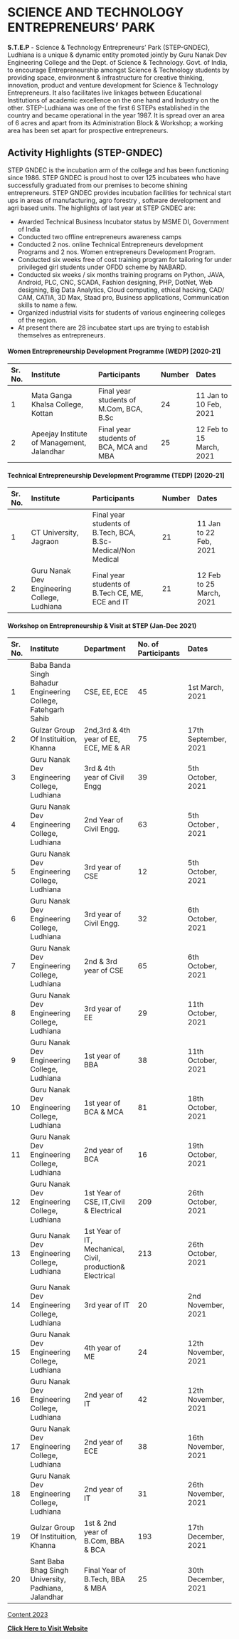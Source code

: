 # SCIENCE AND TECHNOLOGY ENTREPRENEURS’ PARK

**S.T.E.P** - Science & Technology Entrepreneurs’ Park (STEP-GNDEC), Ludhiana is a unique & dynamic entity promoted jointly by Guru Nanak Dev Engineering College and the Dept. of Science & Technology. Govt. of India, to encourage Entrepreneurship amongst Science & Technology students by providing space, environment & infrastructure for creative thinking, innovation, product and venture development for Science & Technology Entrepreneurs. It also facilitates live linkages between Educational Institutions of academic excellence on the one hand and Industry on the other. STEP-Ludhiana was one of the first 6 STEPs established in the country and became operational in the year 1987. It is spread over an area of 6 acres and apart from its Administration Block & Workshop; a working area has been set apart for prospective entrepreneurs.

## Activity Highlights (STEP-GNDEC)

STEP GNDEC is the incubation arm of the college and has been functioning since 1986. STEP GNDEC is proud host to over 125 incubatees who have successfully graduated from our premises to become shining entrepreneurs. STEP GNDEC provides incubation facilities for technical start ups in areas of manufacturing, agro forestry , software development and agri based units. The highlights of last year at STEP GNDEC are:

- Awarded Technical Business Incubator status by MSME DI, Government of India
- Conducted two offline entrepreneurs awareness camps
- Conducted 2 nos. online Technical Entrepreneurs development Programs and 2 nos. Women entrepreneurs Development Program.
- Conducted six weeks free of cost training program for tailoring for under privileged girl students under OFDD scheme by NABARD.
- Conducted six weeks / six months training programs on Python, JAVA, Android, PLC, CNC, SCADA, Fashion designing, PHP, DotNet, Web designing, Big Data Analytics, Cloud computing, ethical hacking, CAD/ CAM, CATIA, 3D Max, Staad pro, Business applications, Communication skills to name a few.
- Organized industrial visits for students of various engineering colleges of the region.
- At present there are 28 incubatee start ups are trying to establish themselves as entrepreneurs.

#### Women Entrepreneurship Development Programme (WEDP) [2020-21]

| Sr. No. | Institute                                  | Participants                            | Number | Dates                    |
|:--------|:-------------------------------------------|:----------------------------------------|:-------|:-------------------------|
| 1       | Mata Ganga Khalsa College, Kottan          | Final year students of M.Com, BCA, B.Sc | 24     | 11 Jan to 10 Feb, 2021   |
| 2       | Apeejay Institute of Management, Jalandhar | Final year students of BCA, MCA and MBA | 25     | 12 Feb to 15 March, 2021 |

#### Technical Entrepreneurship Development Programme (TEDP) [2020-21]

| Sr. No. | Institute                                    | Participants                                                 | Number | Dates                    |
|:--------|:---------------------------------------------|:-------------------------------------------------------------|:-------|:-------------------------|
| 1       | CT University, Jagraon                       | Final  year  students of	B.Tech,	BCA, B.Sc-Medical/Non Medical | 21     | 11 Jan to 22 Feb, 2021   |
| 2       | Guru Nanak Dev Engineering College, Ludhiana | Final year students of B.Tech CE, ME, ECE and IT             | 21     | 12 Feb to 25 March, 2021 |

#### Workshop on Entrepreneurship & Visit at STEP (Jan-Dec 2021)

| Sr. No. | Institute                                                     | Department                                                | No. of Participants | Dates                |
|:--------|:--------------------------------------------------------------|:----------------------------------------------------------|:--------------------|:---------------------|
| 1       | Baba Banda Singh Bahadur Engineering College, Fatehgarh Sahib | CSE, EE, ECE                                              | 45                  | 1st March, 2021      |
| 2       | Gulzar Group Of Instituition, Khanna                          | 2nd,3rd & 4th year of EE, ECE, ME & AR                    | 75                  | 17th September, 2021 |
| 3       | Guru Nanak Dev Engineering College, Ludhiana                  | 3rd & 4th year of Civil Engg                              | 39                  | 5th October, 2021    |
| 4       | Guru Nanak Dev Engineering College, Ludhiana                  | 2nd Year of Civil Engg.                                   | 63                  | 5th October , 2021   |
| 5       | Guru Nanak Dev Engineering College, Ludhiana                  | 3rd year of CSE                                           | 12                  | 5th October, 2021    |
| 6       | Guru Nanak Dev Engineering College, Ludhiana                  | 3rd year of Civil Engg.                                   | 32                  | 6th October, 2021    |
| 7       | Guru Nanak Dev Engineering College, Ludhiana                  | 2nd & 3rd year of CSE                                     | 65                  | 6th October, 2021    |
| 8       | Guru Nanak Dev Engineering College, Ludhiana                  | 3rd year of EE                                            | 29                  | 11th October, 2021   |
| 9       | Guru Nanak Dev Engineering College, Ludhiana                  | 1st year of BBA                                           | 38                  | 11th October, 2021   |
| 10      | Guru Nanak Dev Engineering College, Ludhiana                  | 1st year of BCA & MCA                                     | 81                  | 18th October, 2021   |
| 11      | Guru Nanak Dev Engineering College, Ludhiana                  | 2nd year of BCA                                           | 16                  | 19th October, 2021   |
| 12      | Guru Nanak Dev Engineering College, Ludhiana                  | 1st Year of CSE, IT,Civil & Electrical                    | 209                 | 26th October, 2021   |
| 13      | Guru Nanak Dev Engineering College, Ludhiana                  | 1st Year of IT, Mechanical, Civil, production& Electrical | 213                 | 26th October, 2021   |
| 14      | Guru Nanak Dev Engineering College, Ludhiana                  | 3rd year of IT                                            | 20                  | 2nd November, 2021   |
| 15      | Guru Nanak Dev Engineering College, Ludhiana                  | 4th year of ME                                            | 24                  | 12th November, 2021  |
| 16      | Guru Nanak Dev Engineering College, Ludhiana                  | 2nd year of IT                                            | 42                  | 12th November, 2021  |
| 17      | Guru Nanak Dev Engineering College, Ludhiana                  | 2nd year of ECE                                           | 38                  | 16th November, 2021  |
| 18      | Guru Nanak Dev Engineering College, Ludhiana                  | 2nd year of IT                                            | 31                  | 26th November, 2021  |
| 19      | Gulzar Group Of Instituition, Khanna                          | 1st & 2nd year of B.Com, BBA & BCA                        | 193                 | 17th December, 2021  |
| 20      | Sant Baba Bhag Singh University, Padhiana, Jalandhar          | Final Year of B.Tech, BBA & MBA                           | 25                  | 30th December, 2021  |




[Content 2023](Content_2023/1.0%20Web3/README.md)








**[Click Here to Visit Website](http://stepgndec.com/)**
